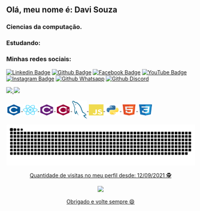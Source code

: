 ## Olá, meu nome é: Davi Souza
### Ciencias da computação.
### Estudando:

### Minhas redes sociais:
[![Linkedin Badge](https://img.shields.io/badge/LinkedIn-0077B5?style=for-the-badge&logo=linkedin&logoColor=white&link=https://www.linkedin.com/in/murilo-farias-10/)](https://www.linkedin.com/in/idavisilveira/)
[![Github Badge](https://img.shields.io/badge/GitHub-100000?style=for-the-badge&logo=github&logoColor=white&link=https://github.com//murilofarias10/)](https://github.com/Unordestino)
[![Facebook Badge](https://img.shields.io/badge/Facebook-1877F2?style=for-the-badge&logo=facebook&logoColor=white&link=)](https://www.facebook.com/dvbiotec/)
[![YouTube Badge](https://img.shields.io/badge/YouTube-FF0000?style=for-the-badge&logo=youtube&logoColor=white&link=https://www.youtube.com/channel/UC4vvTn8ZUJKv0k_JY-WEnUg)](https://www.youtube.com/channel/UCgK4h8kV3RBWict0L6uzFAw)
[![Instagram Badge](https://img.shields.io/badge/Instagram-E4405F?style=for-the-badge&logo=instagram&logoColor=white&link=https://www.instagram.com/dav1_souza/)](https://www.instagram.com/dav1_souza/)
[![Github Whatsapp](https://img.shields.io/badge/whatsapp-00FA9A?style=for-the-badge&logo=whatsapp&logoColor=white&link=https://murilo-farias.netlify.app/)](https://api.whatsapp.com/send?phone=5585986278161&text=&source=&data=&app_absent=)
[![Github Discord](https://img.shields.io/badge/Discord-7289DA?style=for-the-badge&logo=discord&logoColor=white&link=https://murilo-farias.netlify.app/)](https://discord.gg/zXuKuu9)


 <div>
  <a href="https://github.com/Unordestino/Unordestino">
  <img height="150em" src="https://github-readme-stats.vercel.app/api?username=unordestino&show_icons=true&theme=blue-green&include_all_commits=true&count_private=true&custom_title=My Github Stats"/>
  <img height="100em" src="https://github-readme-stats.vercel.app/api/top-langs/?username=unordestino&layout=compact&langs_count=20&theme=blue-green&custom_title=My Most Used Languages (it's C#)"/>
<div>
 
 

<div>
<div style="display: inline_block"><br>
     <img align="center" alt="UNORDESTINO-C" height="30" width="40" 
src="https://raw.githubusercontent.com/devicons/devicon/master/icons/c/c-plain.svg">
 
   <img align="center" alt="UNORDESTINO-REACT" height="30" width="40" src="https://raw.githubusercontent.com/devicons/devicon/master/icons/react/react-original.svg">
 
   <img align="center" alt="UNORDESTINO-CSHARP" height="30" width="40" src="https://raw.githubusercontent.com/devicons/devicon/master/icons/csharp/csharp-plain.svg">
     <img align="center" alt="UNORDESTINO-CPLUSPLUS" height="30" width="40" src="https://raw.githubusercontent.com/devicons/devicon/master/icons/cplusplus/cplusplus-plain.svg">
   <img align="center" alt="UNORDESTINO-MYSQL" height="50" width="40" 
src="https://raw.githubusercontent.com/devicons/devicon/master/icons/mysql/mysql-plain.svg">
    <img align="center" alt="UNORDESTINO-JS" height="30" width="40" src="https://raw.githubusercontent.com/devicons/devicon/master/icons/javascript/javascript-plain.svg">
    <img align="center" alt="UNORDESTINO-Python" height="30" width="40" src="https://raw.githubusercontent.com/devicons/devicon/master/icons/python/python-original.svg">
    <img align="center" alt="UNORDESTINO-HTML" height="30" width="40" src="https://raw.githubusercontent.com/devicons/devicon/master/icons/html5/html5-original.svg">
    <img align="center" alt="UNORDESTINO-CSS" height="30" width="40" src="https://raw.githubusercontent.com/devicons/devicon/master/icons/css3/css3-original.svg">
    
</div>
 
![Snake animation](https://github.com/wellingtoncarneirobarbosa/wellingtoncarneirobarbosa/blob/output/github-contribution-grid-snake.svg)

<p align="center">
  Quantidade de visitas no meu perfil desde: 12/09/2021 🕵️ <br></p>
<p align="center"> 
   <img alingn="center" src="https://profile-counter.glitch.me/Unordestino/count.svg" /></p>
<p align="center">
Obrigado e volte sempre 😄
</p>
